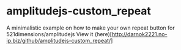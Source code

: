 # amplitudejs-custom_repeat
A minimalistic example on how to make your own repeat button for 521dimensions/amplitudejs
View it (here)[http://darnok2221.no-ip.biz/github/amplitudejs-custom_repeat/]
